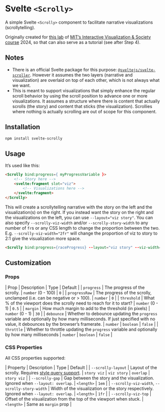# Svelte `<Scrolly>`

A simple Svelte `<Scrolly>` component to facilitate narrative visualizations (scrollytelling).

Originally created for [this lab](https://vis-society.github.io/labs/9/) of [MIT’s Interactive Visualization & Society course](https://vis-society.github.io/) 2024,
so that can also serve as a tutorial (see after Step 4).

## Notes

- There is an official Svelte package for this purpose: [`@sveltejs/svelte-scroller`](https://www.npmjs.com/package/@sveltejs/svelte-scroller).
However it assumes the two layers (narrative and visualization) are overlaid on top of each other,
which is not always what we want.
- This is meant to support visualizations that simply enhance the regular scroll behavior by using the scroll position to advance one or more visualizations.
It assumes a structure where there is content that actually scrolls (the story) and content that sticks (the visualization).
Scrollies where nothing is actually scrolling are out of scope for this component.

## Installation

```bash
npm install svelte-scrolly
```

## Usage

It’s used like this:

```html
<Scrolly bind:progress={ myProgressVariable }>
	<!-- Story here -->
	<svelte:fragment slot="viz">
		<!-- Visualizations here -->
	</svelte:fragment>
</Scrolly>
```

This will create a scrollytelling narrative with the story on the left and the visualization(s) on the right.
If you instead want the story on the right and the visualizations on the left, you can use `--layout="viz story"`.
You can also specify `--scrolly-viz-width` and/or `--scrolly-story-width` to any number of `fr`s or any CSS length to change the proportion between the two.
E.g. `--scrolly-viz-width="2fr"` will change the proportion of viz to story to 2:1 give the visualization more space.

```html
<Scrolly bind:progress={raceProgress} --layout="viz story" --viz-width="2fr">
```

## Customization

### Props

| Prop | Description | Type | Default |
| `progress` | The progress of the scrolly. | `number` (0 - 100) | `0` |
| `progressRaw` | The progress of the scrolly, unclamped (i.e. can be negative or > 100). | `number` | `0` |
| `threshold` | What % of the viewport does the scrolly need to reach for it to start? | `number` (0 - 1) | `0.5` |
| `margin` | How much margin to add to the threshold (in pixels) | `number` (0 - 1) | `30` |
| `debounce` | Whether to debounce updating the `progress` variable and optionally by how many milliseconds. If just specified with no value, it debounces by the browser’s framerate. | `number` &#124; `boolean` | `false` |
| `throttle` | Whether to throttle updating the `progress` variable and optionally by how many milliseconds | `number` &#124; `boolean` | `false` |

### CSS Properties

All CSS properties supported:

| Property | Description | Type | Default |
| `--scrolly-layout` | Layout of the scrolly. Requires [style query support](https://caniuse.com/css-container-queries-style). | `story viz` &#124; `viz story` &#124; `overlap` | `story viz` |
| `--scrolly-gap` | Gap between the story and the visualization. Ignored when `--layout: overlap`. | `<length>` | `1em` |
| `--scrolly-viz-width`, `--scrolly-story-width` | Width of the visualization or the story respectively. Ignored when `--layout: overlap`. | `<length>` | `1fr` |
| `--scrolly-viz-top` | Offset of the visualization from the top of the viewport when stuck. | `<length>` | Same as `margin` prop |

